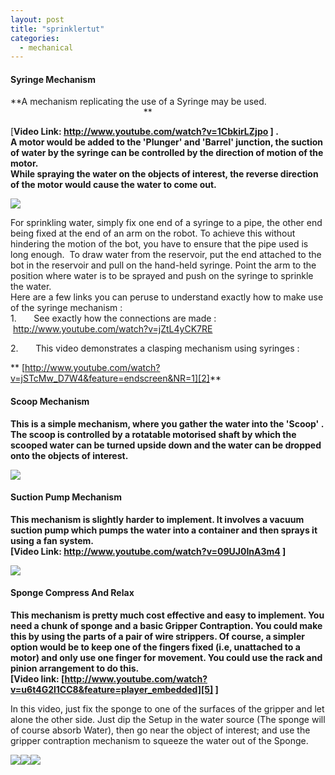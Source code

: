 ```yaml
---
layout: post
title: "sprinklertut"
categories:
  - mechanical
---
```

#### Syringe Mechanism

**A mechanism replicating the use of a Syringe may be used.                                                       **

[**Video Link: <http://www.youtube.com/watch?v=1CbkirLZjpo> ] .  
A motor would be added to the 'Plunger' and 'Barrel' junction, the suction of water by the syringe can be controlled by the direction of motion of the motor.  
While spraying the water on the objects of interest, the reverse direction of the motor would cause the water to come out.**

  
**![][1]**

For sprinkling water, simply fix one end of a syringe to a pipe, the other end being fixed at the end of an arm on the robot. To achieve this without hindering the motion of the bot, you have to ensure that the pipe used is long enough.  To draw water from the reservoir, put the end attached to the bot in the reservoir and pull on the hand-held syringe. Point the arm to the position where water is to be sprayed and push on the syringe to sprinkle the water.  
Here are a few links you can peruse to understand exactly how to make use of the syringe mechanism :  
1\.       See exactly how the connections are made :  <http://www.youtube.com/watch?v=jZtL4yCK7RE>

2\.       This video demonstrates a clasping mechanism using syringes :

** [http://www.youtube.com/watch?v=jSTcMw_D7W4&feature=endscreen&NR=1][2]**

#### Scoop Mechanism

**This is a simple mechanism, where you gather the water into the 'Scoop' . The scoop is controlled by a rotatable motorised shaft by which the scooped water can be turned upside down and the water can be dropped onto the objects of interest.**

  
**![][3]**

#### Suction Pump Mechanism

**This mechanism is slightly harder to implement. It involves a vacuum suction pump which pumps the water into a container and then sprays it using a fan system.   
[Video Link: <http://www.youtube.com/watch?v=09UJ0InA3m4> ]**

  
**![][4]**

#### Sponge Compress And Relax

**This mechanism is pretty much cost effective and easy to implement. You need a chunk of sponge and a basic Gripper Contraption. You could make this by using the parts of a pair of wire strippers. Of course, a simpler option would be to keep one of the fingers fixed (i.e, unattached to a motor) and only use one finger for movement. You could use the rack and pinion arrangement to do this.  
[Video link: [http://www.youtube.com/watch?v=u6t4G2l1CC8&feature=player_embedded][5] ]**

In this video, just fix the sponge to one of the surfaces of the gripper and let alone the other side. Just dip the Setup in the water source (The sponge will of course absorb Water), then go near the object of interest; and use the gripper contraption mechanism to squeeze the water out of the Sponge.

  
**![][6]![][7]![][8]**

[1]: https://lh6.googleusercontent.com/2UQ_erVsCndY9a3d1kz4QRoc6ufQK-iXrs0L_8BllBXsRebGC_nXnsatXFXD8RrSasiO_PCZwZbbF-y79J0-3NAhb8S9wGPAuEewHC528DF8PuudsNI
[2]: http://www.youtube.com/watch?v=jSTcMw_D7W4&feature=endscreen&NR=1
[3]: https://lh4.googleusercontent.com/9yE5fXfbNYD24my2T82Ly47o6ZVulsPARaKqLB7ynZm9s-IA7w_zm_RrcNtWDFaB6-UBqxhumT2Lrt8FanR8b24Clr1zQUQtL6IGwKyIONHPkIJYA4w
[4]: https://lh4.googleusercontent.com/vwpEr0SOSBcT8JGfheeC5JLG-7QSie_LAMtkS627mNi1maN-iuPL0HVp0A4WSHSwxqlKdP7Ru1dLvYYj42_hmclCSsM9BCs-B9NW5tcuG1UuyadOmdo
[5]: http://www.youtube.com/watch?v=u6t4G2l1CC8&feature=player_embedded
[6]: https://lh3.googleusercontent.com/k1V5JPT_4q1A1XRTmg_jaoGMwyVB_1u_bBNe9SzE6egOVbC6HDIgSGc8MHu9WIxz0-qA5xQj7SpLWEVZBD_MJSrIs27geg9dRLo4gyvde0fEEVd4xM4
[7]: https://lh3.googleusercontent.com/jmcNzSK0Wlk7nXRXiv0Tn5eUfyAUqTPXDsh7Yeirlobolgi5fhw5uGa3u3SDLOTDiQeKxo9Lxjm6-7EmtqIsntPmLqhJ9u43GW_zcMc9uv3lOZgl2pY
[8]: https://lh3.googleusercontent.com/SZn2paVRx9815SzXUI5IauDG7YiPYWTzBJ4MOAbyImM1DoJSpl3lW6QLra9DkR4xlDrfe9OTFR37CZtDR5xHsnnpqOWbS_0G_OaDqiDTMFtz0CMdvj0

